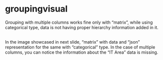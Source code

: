 # groupingvisual

Grouping with multiple columns works fine only with “matrix”, while using categorical type, data is not having proper hierarchy information added in it. ​

In the image showcased in next slide, “matrix” with data and “json” representation for the same with “categorical” type. In the case of multiple columns, you can notice the information about the “IT Area” data is missing.
